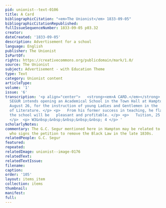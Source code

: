 ```yaml
---
pid: unionist--text-0106
title: A Card
bibliographicCitation: "<em>The Unionist</em> 1833-09-05"
bibliographicCitationRepublished: 
fullIssueSequenceNumber: 1833-09-05 p03.32
creator: 
dateCreated: '1833-09-05'
description: Advertisement for a school
language: English
publisher: The Unionist
IsPartOf: 
rights: https://creativecommons.org/publicdomain/mark/1.0/
source: The Unionist
subject: Advertisement - with Education Theme
type: Text
category: Unionist content
articleType: 
volume: '1'
issue: '6'
transcription: '<p align="center">   <strong><em>A CARD.</em></strong> </p> <p>   G.C.
  SEGUR intends opening an Academical School in the Town Hall at Hampton,   on Monday,
  August 26, for the instruction of young Ladies and Gentlemen in the   various branches
  of Literature. </p> <p>   From his former success in teaching, he flatters himself
  the school will be   pleasant and profitable. </p> <p>   Tuition, 25 cts. a week.
  </p>  <p> W3&nbsp;&nbsp;&nbsp;&nbsp;&nbsp; 4 </p> '
scholarlyNotes: 
commentary: The G.C. Segur mentioned here in Hampton may be related to Abel Segur,
  who signs the petition to remove the Black Law in the late 1830s.
relatedPeople: G.C. Segur
featured: 
repeated: 
relatedImage: unionist--image-0176
relatedText: 
relatedTextIssue: 
filename: 
caption: 
order: '105'
layout: items_item
collection: items
thumbnail: 
manifest: 
full: 
---
```


